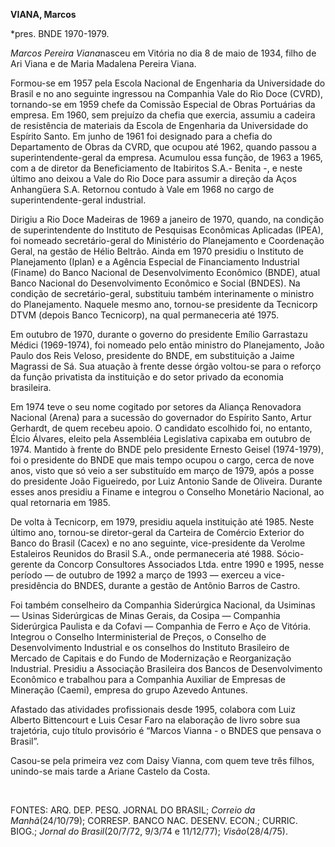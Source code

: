 **VIANA, Marcos**

\*pres. BNDE 1970-1979.

*Marcos Pereira Viana*nasceu em Vitória no dia 8 de maio de 1934, filho
de Ari Viana e de Maria Madalena Pereira Viana.

Formou-se em 1957 pela Escola Nacional de Engenharia da Universidade do
Brasil e no ano seguinte ingressou na Companhia Vale do Rio Doce (CVRD),
tornando-se em 1959 chefe da Comissão Especial de Obras Portuárias da
empresa. Em 1960, sem prejuízo da chefia que exercia, assumiu a cadeira
de resistência de materiais da Escola de Engenharia da Universidade do
Espírito Santo. Em junho de 1961 foi designado para a chefia do
Departamento de Obras da CVRD, que ocupou até 1962, quando passou a
superintendente-geral da empresa. Acumulou essa função, de 1963 a 1965,
com a de diretor da Beneficiamento de Itabiritos S.A.- Benita -, e neste
último ano deixou a Vale do Rio Doce para assumir a direção da Aços
Anhangüera S.A. Retornou contudo à Vale em 1968 no cargo de
superintendente-geral industrial.

Dirigiu a Rio Doce Madeiras de 1969 a janeiro de 1970, quando, na
condição de superintendente do Instituto de Pesquisas Econômicas
Aplicadas (IPEA), foi nomeado secretário-geral do Ministério do
Planejamento e Coordenação Geral, na gestão de Hélio Beltrão. Ainda em
1970 presidiu o Instituto de Planejamento (Iplan) e a Agência Especial
de Financiamento Industrial (Finame) do Banco Nacional de
Desenvolvimento Econômico (BNDE), atual Banco Nacional do
Desenvolvimento Econômico e Social (BNDES). Na condição de
secretário-geral, substituiu também interinamente o ministro do
Planejamento. Naquele mesmo ano, tornou-se presidente da Tecnicorp DTVM
(depois Banco Tecnicorp), na qual permaneceria até 1975.

Em outubro de 1970, durante o governo do presidente Emílio Garrastazu
Médici (1969-1974), foi nomeado pelo então ministro do Planejamento,
João Paulo dos Reis Veloso, presidente do BNDE, em substituição a Jaime
Magrassi de Sá. Sua atuação à frente desse órgão voltou-se para o
reforço da função privatista da instituição e do setor privado da
economia brasileira.

Em 1974 teve o seu nome cogitado por setores da Aliança Renovadora
Nacional (Arena) para a sucessão do governador do Espírito Santo, Artur
Gerhardt, de quem recebeu apoio. O candidato escolhido foi, no entanto,
Élcio Álvares, eleito pela Assembléia Legislativa capixaba em outubro de
1974. Mantido à frente do BNDE pelo presidente Ernesto Geisel
(1974-1979), foi o presidente do BNDE que mais tempo ocupou o cargo,
cerca de nove anos, visto que só veio a ser substituído em março de
1979, após a posse do presidente João Figueiredo, por Luiz Antonio Sande
de Oliveira. Durante esses anos presidiu a Finame e integrou o Conselho
Monetário Nacional, ao qual retornaria em 1985.

De volta à Tecnicorp, em 1979, presidiu aquela instituição até 1985.
Neste último ano, tornou-se diretor-geral da Carteira de Comércio
Exterior do Banco do Brasil (Cacex) e no ano seguinte, vice-presidente
da Verolme Estaleiros Reunidos do Brasil S.A., onde permaneceria até
1988. Sócio-gerente da Concorp Consultores Associados Ltda. entre 1990 e
1995, nesse período — de outubro de 1992 a março de 1993 — exerceu a
vice-presidência do BNDES, durante a gestão de Antônio Barros de Castro.

Foi também conselheiro da Companhia Siderúrgica Nacional, da Usiminas —
Usinas Siderúrgicas de Minas Gerais, da Cosipa — Companhia Siderúrgica
Paulista e da Cofavi — Companhia de Ferro e Aço de Vitória. Integrou o
Conselho Interministerial de Preços, o Conselho de Desenvolvimento
Industrial e os conselhos do Instituto Brasileiro de Mercado de Capitais
e do Fundo de Modernização e Reorganização Industrial. Presidiu a
Associação Brasileira dos Bancos de Desenvolvimento Econômico e
trabalhou para a Companhia Auxiliar de Empresas de Mineração (Caemi),
empresa do grupo Azevedo Antunes.

Afastado das atividades profissionais desde 1995, colabora com Luiz
Alberto Bittencourt e Luis Cesar Faro na elaboração de livro sobre sua
trajetória, cujo título provisório é “Marcos Vianna - o BNDES que
pensava o Brasil”.

Casou-se pela primeira vez com Daisy Vianna, com quem teve três filhos,
unindo-se mais tarde a Ariane Castelo da Costa.

 

FONTES: ARQ. DEP. PESQ. JORNAL DO BRASIL; *Correio da Manhã*(24/10/79);
CORRESP. BANCO NAC. DESENV. ECON.; CURRIC. BIOG.; *Jornal do
Brasil*(20/7/72, 9/3/74 e 11/12/77); *Visão*(28/4/75).
